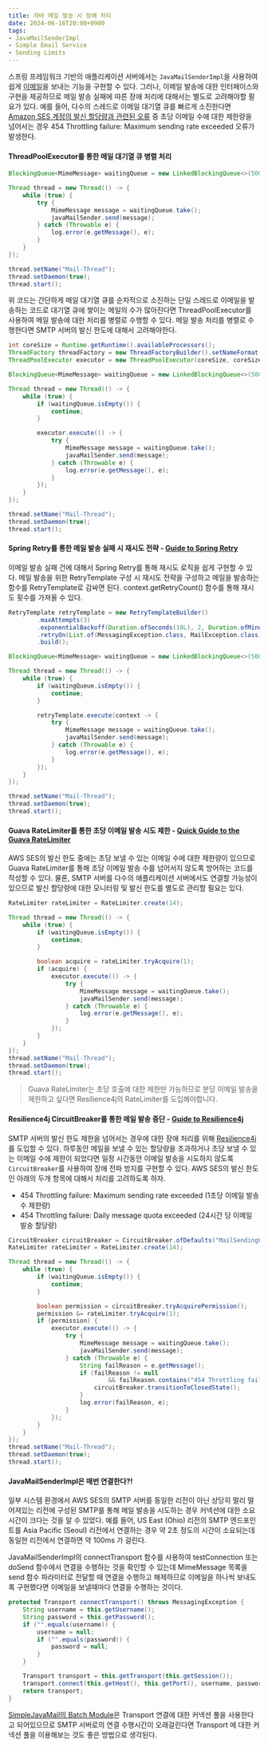 ```yaml
---
title: 자바 메일 발송 시 장애 처리
date: 2024-06-16T20:00+0900
tags:
- JavaMailSenderImpl
- Simple Email Service
- Sending Limits
---
```


스프링 프레임워크 기반의 애플리케이션 서버에서는 `JavaMailSenderImpl`을 사용하여 쉽게 [이메일](https://docs.spring.io/spring-framework/reference/integration/email.html)을 보내는 기능을 구현할 수 있다. 그러나, 이메일 발송에 대한 인터페이스와 구현을 제공하므로 메일 발송 실패에 따른 장애 처리에 대해서는 별도로 고려해야할 필요가 있다. 예를 들어, 다수의 스레드로 이메일 대기열 큐를 빠르게 소진한다면 [Amazon SES 계정의 발신 할당량과 관련된 오류](https://docs.aws.amazon.com/ko_kr/ses/latest/dg/manage-sending-quotas-errors.html) 중 초당 이메일 수에 대한 제한량을 넘어서는 경우 454 Throttling failure: Maximum sending rate exceeded 오류가 발생한다.

#### ThreadPoolExecutor를 통한 메일 대기열 큐 병렬 처리

```java
BlockingQueue<MimeMessage> waitingQueue = new LinkedBlockingQueue<>(50000);

Thread thread = new Thread(() -> {
    while (true) {
        try {
            MimeMessage message = waitingQueue.take();
            javaMailSender.send(message);
        } catch (Throwable e) {
            log.error(e.getMessage(), e);
        }
    }
});

thread.setName("Mail-Thread");
thread.setDaemon(true);
thread.start();
```

위 코드는 간단하게 메일 대기열 큐를 순차적으로 소진하는 단일 스레드로 이메일을 발송하는 코드로 대기열 큐에 쌓이는 메일의 수가 많아진다면 ThreadPoolExecutor를 사용하여 메일 발송에 대한 처리를 병렬로 수행할 수 있다. 메일 발송 처리를 병렬로 수행한다면 SMTP 서버의 발신 한도에 대해서 고려해야한다.

```java
int coreSize = Runtime.getRuntime().availableProcessors();
ThreadFactory threadFactory = new ThreadFactoryBuilder().setNameFormat("Mail-Thread-%d").build();
ThreadPoolExecutor executor = new ThreadPoolExecutor(coreSize, coreSize, 10, TimeUnit.SECONDS, new LinkedBlockingQueue<>(), threadFactory);

BlockingQueue<MimeMessage> waitingQueue = new LinkedBlockingQueue<>(50000);

Thread thread = new Thread(() -> {
    while (true) {
        if (waitingQueue.isEmpty()) {
            continue;
        }

        executor.execute(() -> {
            try {
                MimeMessage message = waitingQueue.take();
                javaMailSender.send(message);
            } catch (Throwable e) {
                log.error(e.getMessage(), e);
            }
        });
    }
});

thread.setName("Mail-Thread");
thread.setDaemon(true);
thread.start();
```

#### Spring Retry를 통한 메일 발송 실패 시 재시도 전략 - [Guide to Spring Retry](https://www.baeldung.com/spring-retry)

이메일 발송 실패 건에 대해서 Spring Retry를 통해 재시도 로직을 쉽게 구현할 수 있다. 메일 발송을 위한 RetryTemplate 구성 시 재시도 전략을 구성하고 메일을 발송하는 함수를 RetryTemplate로 감싸면 된다. context.getRetryCount() 함수를 통해 재시도 횟수를 가져올 수 있다.

```java
RetryTemplate retryTemplate = new RetryTemplateBuilder()
        .maxAttempts(3)
        .exponentialBackoff(Duration.ofSeconds(10L), 2, Duration.ofMinutes(1L))
        .retryOn(List.of(MessagingException.class, MailException.class))
        .build();

BlockingQueue<MimeMessage> waitingQueue = new LinkedBlockingQueue<>(50000);

Thread thread = new Thread(() -> {
    while (true) {
        if (waitingQueue.isEmpty()) {
            continue;
        }

        retryTemplate.execute(context -> {
            try {
                MimeMessage message = waitingQueue.take();
                javaMailSender.send(message);
            } catch (Throwable e) {
                log.error(e.getMessage(), e);
            }
        });
    }
});

thread.setName("Mail-Thread");
thread.setDaemon(true);
thread.start();
```

#### Guava RateLimiter를 통한 초당 이메일 발송 시도 제한 - [Quick Guide to the Guava RateLimiter](https://www.baeldung.com/guava-rate-limiter)

AWS SES의 발신 한도 중에는 초당 보낼 수 있는 이메일 수에 대한 제한량이 있으므로 Guava RateLimiter를 통해 초당 이메일 발송 수를 넘어서지 않도록 방어하는 코드를 작성할 수 있다. 물론, SMTP 서버를 다수의 애플리케이션 서버에서도 연결할 가능성이 있으므로 발신 할당량에 대한 모니터링 및 발신 한도를 별도로 관리할 필요는 있다.

```java
RateLimiter rateLimiter = RateLimiter.create(14);

Thread thread = new Thread(() -> {
    while (true) {
        if (waitingQueue.isEmpty()) {
            continue;
        }

        boolean acquire = rateLimiter.tryAcquire(1);
        if (acquire) {
            executor.execute(() -> {
                try {
                    MimeMessage message = waitingQueue.take();
                    javaMailSender.send(message);
                } catch (Throwable e) {
                    log.error(e.getMessage(), e);
                }
            });
        }
    }
});
thread.setName("Mail-Thread");
thread.setDaemon(true);
thread.start();
```

> Guava RateLimiter는 초당 호출에 대한 제한만 가능하므로 분당 이메일 발송을 제한하고 싶다면 Resilience4j의 RateLimiter를 도입해야합니다.

#### Resilience4j CircuitBreaker를 통한 메일 발송 중단 - [Guide to Resilience4j](https://www.baeldung.com/resilience4j)

SMTP 서버의 발신 한도 제한을 넘어서는 경우에 대한 장애 처리를 위해 [Resilience4j](https://github.com/resilience4j/resilience4j)를 도입할 수 있다. 하루동안 메일을 보낼 수 있는 할당량을 초과하거나 초당 보낼 수 있는 이메일 수에 제한이 되었다면 일정 시간동안 이메일 발송을 시도하지 않도록 `CircuitBreaker`를 사용하여 장애 전파 방지를 구현할 수 있다. AWS SES의 발신 한도인 아래의 두개 항목에 대해서 처리를 고려하도록 하자.

- 454 Throttling failure: Maximum sending rate exceeded (1초당 이메일 발송 수 제한량)
- 454 Throttling failure: Daily message quota exceeded (24시간 당 이메일 발송 할당량)

```java
CircuitBreaker circuitBreaker = CircuitBreaker.ofDefaults("MailSendingLimitExceeded");
RateLimiter rateLimiter = RateLimiter.create(14);

Thread thread = new Thread(() -> {
    while (true) {
        if (waitingQueue.isEmpty()) {
            continue;
        }

        boolean permission = circuitBreaker.tryAcquirePermission();
        permission &= rateLimiter.tryAcquire(1);
        if (permission) {
            executor.execute(() -> {
                try {
                    MimeMessage message = waitingQueue.take();
                    javaMailSender.send(message);
                } catch (Throwable e) {
                    String failReason = e.getMessage();
                    if (failReason != null
                            && failReason.contains("454 Throttling failure")) {
                        circuitBreaker.transitionToClosedState();
                    }
                    log.error(failReason, e);
                }
            });
        }
    }
});
thread.setName("Mail-Thread");
thread.setDaemon(true);
thread.start();
```

#### JavaMailSenderImpl은 매번 연결한다?!

일부 시스템 환경에서 AWS SES의 SMTP 서버를 동일한 리전이 아닌 상당히 멀리 떨어져있는 리전에 구성된 SMTP를 통해 메일 발송을 시도하는 경우 커넥션에 대한 소요 시간이 크다는 것을 알 수 있었다. 예를 들어, US East (Ohio) 리전의 SMTP 엔드포인트를 Asia Pacific (Seoul) 리전에서 연결하는 경우 약 2초 정도의 시간이 소요되는데 동일한 리전에서 연결하면 약 100ms 가 걸린다. 

JavaMailSenderImpl의 connectTransport 함수를 사용하여 testConnection 또는 doSend 함수에서 연결을 수행하는 것을 확인할 수 있는데 MimeMessage 목록을 send 함수 파라미터로 전달할 때 연결을 수행하고 해제하므로 이메일을 하나씩 보내도록 구현했다면 이메일을 보낼때마다 연결을 수행하는 것이다.

```java JavaMailSenderImpl
protected Transport connectTransport() throws MessagingException {
    String username = this.getUsername();
    String password = this.getPassword();
    if ("".equals(username)) {
        username = null;
        if ("".equals(password)) {
            password = null;
        }
    }

    Transport transport = this.getTransport(this.getSession());
    transport.connect(this.getHost(), this.getPort(), username, password);
    return transport;
}
```

[SimpleJavaMail의 Batch Module](https://www.simplejavamail.org/configuration.html#section-reusing-connections)은 Transport 연결에 대한 커넥션 풀을 사용한다고 되어있으므로 SMTP 서버로의 연결 수행시간이 오래걸린다면 Transport 에 대한 커넥션 풀을 이용해보는 것도 좋은 방법으로 생각된다.

